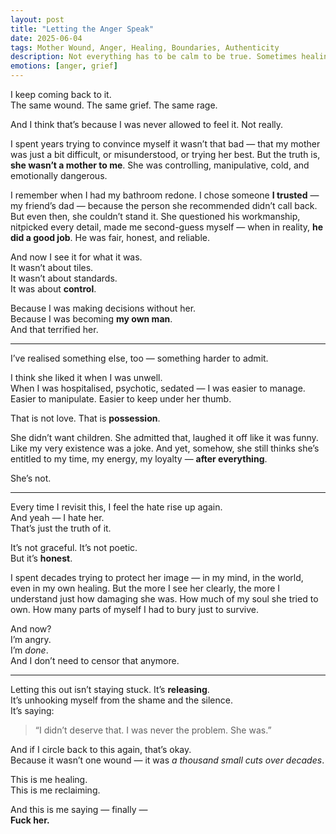 ```yaml
---
layout: post
title: "Letting the Anger Speak"
date: 2025-06-04
tags: Mother Wound, Anger, Healing, Boundaries, Authenticity
description: Not everything has to be calm to be true. Sometimes healing sounds like rage.
emotions: [anger, grief]
---
```


I keep coming back to it.  
The same wound. The same grief. The same rage.

And I think that’s because I was never allowed to feel it. Not really.

I spent years trying to convince myself it wasn’t that bad — that my mother was just a bit difficult, or misunderstood, or trying her best. But the truth is, **she wasn’t a mother to me**. She was controlling, manipulative, cold, and emotionally dangerous.

I remember when I had my bathroom redone. I chose someone **I trusted** — my friend’s dad — because the person she recommended didn’t call back. But even then, she couldn’t stand it. She questioned his workmanship, nitpicked every detail, made me second-guess myself — when in reality, **he did a good job**. He was fair, honest, and reliable.

And now I see it for what it was.  
It wasn’t about tiles.  
It wasn’t about standards.  
It was about **control**.

Because I was making decisions without her.  
Because I was becoming **my own man**.  
And that terrified her.

---

I’ve realised something else, too — something harder to admit.

I think she liked it when I was unwell.  
When I was hospitalised, psychotic, sedated — I was easier to manage. Easier to manipulate. Easier to keep under her thumb.

That is not love. That is **possession**.

She didn’t want children. She admitted that, laughed it off like it was funny. Like my very existence was a joke. And yet, somehow, she still thinks she’s entitled to my time, my energy, my loyalty — **after everything**.

She’s not.

---

Every time I revisit this, I feel the hate rise up again.  
And yeah — I hate her.  
That’s just the truth of it.

It’s not graceful. It’s not poetic.  
But it’s **honest**.

I spent decades trying to protect her image — in my mind, in the world, even in my own healing. But the more I see her clearly, the more I understand just how damaging she was. How much of my soul she tried to own. How many parts of myself I had to bury just to survive.

And now?  
I’m angry.  
I’m *done*.  
And I don’t need to censor that anymore.

---

Letting this out isn’t staying stuck. It’s **releasing**.  
It’s unhooking myself from the shame and the silence.  
It’s saying:

> “I didn’t deserve that. I was never the problem. She was.”

And if I circle back to this again, that’s okay.  
Because it wasn’t one wound — it was *a thousand small cuts over decades*.

This is me healing.  
This is me reclaiming.

And this is me saying — finally —  
**Fuck her.**
